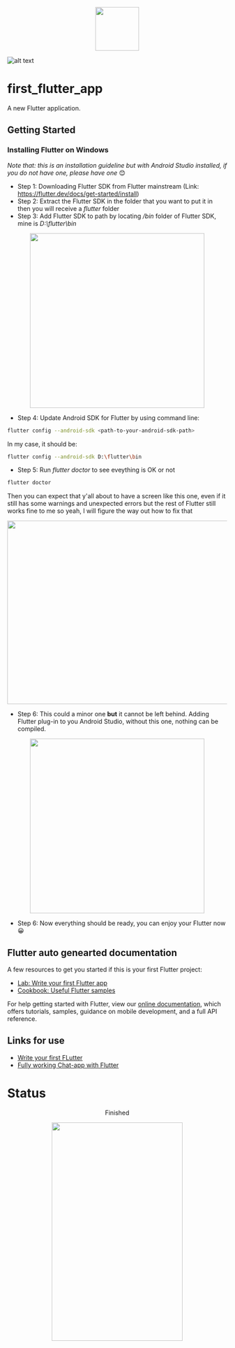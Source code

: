 <p align = "center">
  <img src = "https://media-exp1.licdn.com/dms/image/C4E0BAQHvLVhwV-YgGA/company-logo_200_200/0?e=2159024400&v=beta&t=GW4TEt4KUUpG_U7cVuCLIwFfw_ge5DrBmYczuciU844" width = "100px"   height = "100px"/>
</p>

![alt text](https://camo.githubusercontent.com/72e5d55be4f08bb5a916962c8ee363f63befdca8/68747470733a2f2f7472617669732d63692e6f72672f61766a696e6465722f4d696e696d616c2d546f646f2e7376673f6272616e63683d6d6173746572)

# first_flutter_app 
A new Flutter application.

## Getting Started
### Installing Flutter on Windows
*Note that: this is an installation guideline but with Android Studio installed, if you do not have one, please have one* :blush:
* Step 1: Downloading Flutter SDK from Flutter mainstream (Link: <a>https://flutter.dev/docs/get-started/install</a>)
* Step 2: Extract the Flutter SDK in the folder that you want to put it in then you will receive a *flutter* folder
* Step 3: Add Flutter SDK to path by locating */bin* folder of Flutter SDK, mine is *D:\flutter\bin*
<p align = "center">
  <img src = "https://github.com/NhutNguyen236/Android_Application_Development/blob/master/Screenshots/Flutter-SDK-path.png" width = "400px" height = "400px"/>
</p>

* Step 4: Update Android SDK for Flutter by using command line: <br>

```bash
flutter config --android-sdk <path-to-your-android-sdk-path>
```
In my case, it should be: <br>

```bash
flutter config --android-sdk D:\flutter\bin
```

* Step 5: Run *flutter doctor* to see eveything is OK or not

```bash
flutter doctor
```
Then you can expect that y'all about to have a screen like this one, even if it still has some warnings and unexpected errors but the rest of Flutter still works fine to me so yeah, I will figure the way out how to fix that
<p align = "center">
  <img src = "https://github.com/NhutNguyen236/Android_Application_Development/blob/master/Screenshots/flutter-doctor.png" width = "900px" height = "420px"/>
</p>

* Step 6: This could a minor one **but** it cannot be left behind. Adding Flutter plug-in to you Android Studio, without this one, nothing can be compiled. 
<p align = "center">
  <img src = "https://github.com/NhutNguyen236/Android_Application_Development/blob/master/Screenshots/Flutter-plugin.png" width = "400px" height = "400px"/>
</p>

* Step 6: Now everything should be ready, you can enjoy your Flutter now :grinning:

## Flutter auto genearted documentation

A few resources to get you started if this is your first Flutter project:

- [Lab: Write your first Flutter app](https://flutter.dev/docs/get-started/codelab)
- [Cookbook: Useful Flutter samples](https://flutter.dev/docs/cookbook)

For help getting started with Flutter, view our
[online documentation](https://flutter.dev/docs), which offers tutorials,
samples, guidance on mobile development, and a full API reference.

## Links for use
* [Write your first FLutter](https://codelabs.developers.google.com/codelabs/first-flutter-app-pt1/#6)
* [Fully working Chat-app with Flutter](https://flutternerd.com/build-a-fully-functioning-flutter-chat-app-with-firebase-part-1-4/)

# Status 
<p align = "center">Finished</p>
<p align = "center">
  <img src = "https://github.com/NhutNguyen236/Android_Application_Development/blob/master/Screenshots/first-Flutter-app.png" width = "300px" height = "500px"/>
</p>
